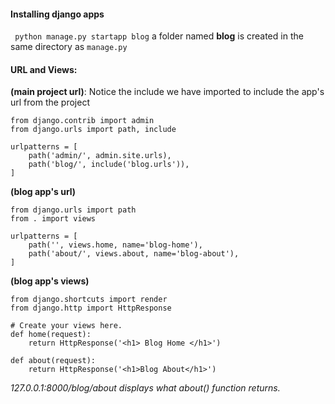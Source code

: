 ####  Installing django apps
``` python manage.py startapp blog```
a folder named **blog** is created in the same directory as ```manage.py```

#### URL and Views: 
**(main project url)**: Notice the include we have imported to include the app's url from the project

```
from django.contrib import admin
from django.urls import path, include

urlpatterns = [
    path('admin/', admin.site.urls),
    path('blog/', include('blog.urls')),
] 
```

**(blog app's url)** 

```
from django.urls import path
from . import views

urlpatterns = [
    path('', views.home, name='blog-home'),
    path('about/', views.about, name='blog-about'),
]
```

**(blog app's views)** 

```
from django.shortcuts import render
from django.http import HttpResponse

# Create your views here.
def home(request):
    return HttpResponse('<h1> Blog Home </h1>')

def about(request):
    return HttpResponse('<h1>Blog About</h1>')
```

*127.0.0.1:8000/blog/about displays what about() function returns.*